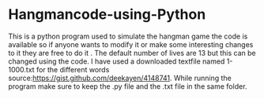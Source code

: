 # Hangmancode-using-Python
This is a python program used to simulate the hangman game the code is available so if anyone wants to modify it or make some interesting changes to it they are free to do it .
The default number of lives are 13 but this can be changed using the code. 
I have used a downloaded textfile named 1-1000.txt for the different words source:https://gist.github.com/deekayen/4148741. 
While running the program make sure to keep the .py file and the .txt file in the same folder.
